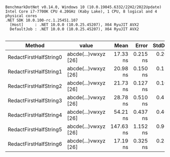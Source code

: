 ```

BenchmarkDotNet v0.14.0, Windows 10 (10.0.19045.6332/22H2/2022Update)
Intel Core i7-7700K CPU 4.20GHz (Kaby Lake), 1 CPU, 8 logical and 4 physical cores
.NET SDK 10.0.100-rc.1.25451.107
  [Host]     : .NET 10.0.0 (10.0.25.45207), X64 RyuJIT AVX2
  DefaultJob : .NET 10.0.0 (10.0.25.45207), X64 RyuJIT AVX2


```
| Method                 | value                | Mean      | Error    | StdDev   | Gen0   | Allocated |
|----------------------- |--------------------- |----------:|---------:|---------:|-------:|----------:|
| RedactFirstHalfString0 | abcde(...)vwxyz [26] |  17.33 ns | 0.215 ns | 0.201 ns | 0.0191 |      80 B |
| RedactFirstHalfString1 | abcde(...)vwxyz [26] |  20.98 ns | 0.150 ns | 0.126 ns | 0.0421 |     176 B |
| RedactFirstHalfString2 | abcde(...)vwxyz [26] |  21.73 ns | 0.127 ns | 0.106 ns | 0.0421 |     176 B |
| RedactFirstHalfString3 | abcde(...)vwxyz [26] |  28.78 ns | 0.510 ns | 0.452 ns | 0.0497 |     208 B |
| RedactFirstHalfString4 | abcde(...)vwxyz [26] |  54.21 ns | 0.437 ns | 0.409 ns | 0.0650 |     272 B |
| RedactFirstHalfString5 | abcde(...)vwxyz [26] | 147.63 ns | 1.152 ns | 0.962 ns | 0.0401 |     168 B |
| RedactFirstHalfString6 | abcde(...)vwxyz [26] |  17.19 ns | 0.325 ns | 0.288 ns | 0.0306 |     128 B |

